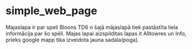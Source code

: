 # simple_web_page
Majaslapa ir par speli Bloons TD6 n šajā mājaslapā tiek pastāstīta liela informācija par šo spēli.
Majas lapai aizspilditas lapas it Alltowres un Info, prieks google mapp tika izveidota jauna sadala(poga).
